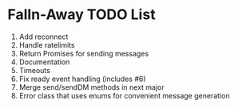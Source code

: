 # Falln-Away TODO List

1. Add reconnect
2. Handle ratelimits
3. Return Promises for sending messages
4. Documentation
5. Timeouts
6. Fix ready event handling (includes #6)
7. Merge send/sendDM methods in next major
8. Error class that uses enums for convenient message generation
